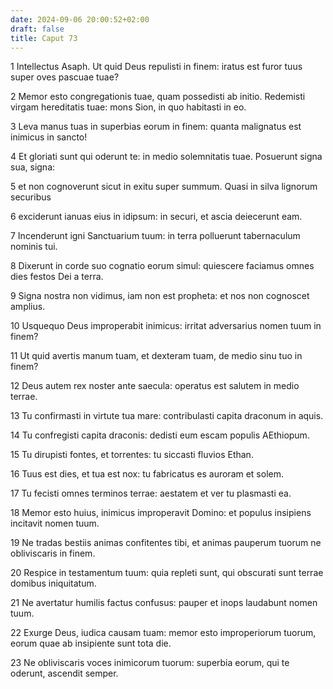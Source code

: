 ```yaml
---
date: 2024-09-06 20:00:52+02:00
draft: false
title: Caput 73
---
```





1 Intellectus Asaph. Ut quid Deus repulisti in finem: iratus est furor tuus super oves pascuae tuae?

2 Memor esto congregationis tuae, quam possedisti ab initio. Redemisti virgam hereditatis tuae: mons Sion, in quo habitasti in eo.

3 Leva manus tuas in superbias eorum in finem: quanta malignatus est inimicus in sancto!

4 Et gloriati sunt qui oderunt te: in medio solemnitatis tuae. Posuerunt signa sua, signa:

5 et non cognoverunt sicut in exitu super summum. Quasi in silva lignorum securibus

6 exciderunt ianuas eius in idipsum: in securi, et ascia deiecerunt eam.

7 Incenderunt igni Sanctuarium tuum: in terra polluerunt tabernaculum nominis tui.

8 Dixerunt in corde suo cognatio eorum simul: quiescere faciamus omnes dies festos Dei a terra.

9 Signa nostra non vidimus, iam non est propheta: et nos non cognoscet amplius.

10 Usquequo Deus improperabit inimicus: irritat adversarius nomen tuum in finem?

11 Ut quid avertis manum tuam, et dexteram tuam, de medio sinu tuo in finem?

12 Deus autem rex noster ante saecula: operatus est salutem in medio terrae.

13 Tu confirmasti in virtute tua mare: contribulasti capita draconum in aquis.

14 Tu confregisti capita draconis: dedisti eum escam populis AEthiopum.

15 Tu dirupisti fontes, et torrentes: tu siccasti fluvios Ethan.

16 Tuus est dies, et tua est nox: tu fabricatus es auroram et solem.

17 Tu fecisti omnes terminos terrae: aestatem et ver tu plasmasti ea.

18 Memor esto huius, inimicus improperavit Domino: et populus insipiens incitavit nomen tuum.

19 Ne tradas bestiis animas confitentes tibi, et animas pauperum tuorum ne obliviscaris in finem.

20 Respice in testamentum tuum: quia repleti sunt, qui obscurati sunt terrae domibus iniquitatum.

21 Ne avertatur humilis factus confusus: pauper et inops laudabunt nomen tuum.

22 Exurge Deus, iudica causam tuam: memor esto improperiorum tuorum, eorum quae ab insipiente sunt tota die.

23 Ne obliviscaris voces inimicorum tuorum: superbia eorum, qui te oderunt, ascendit semper.


